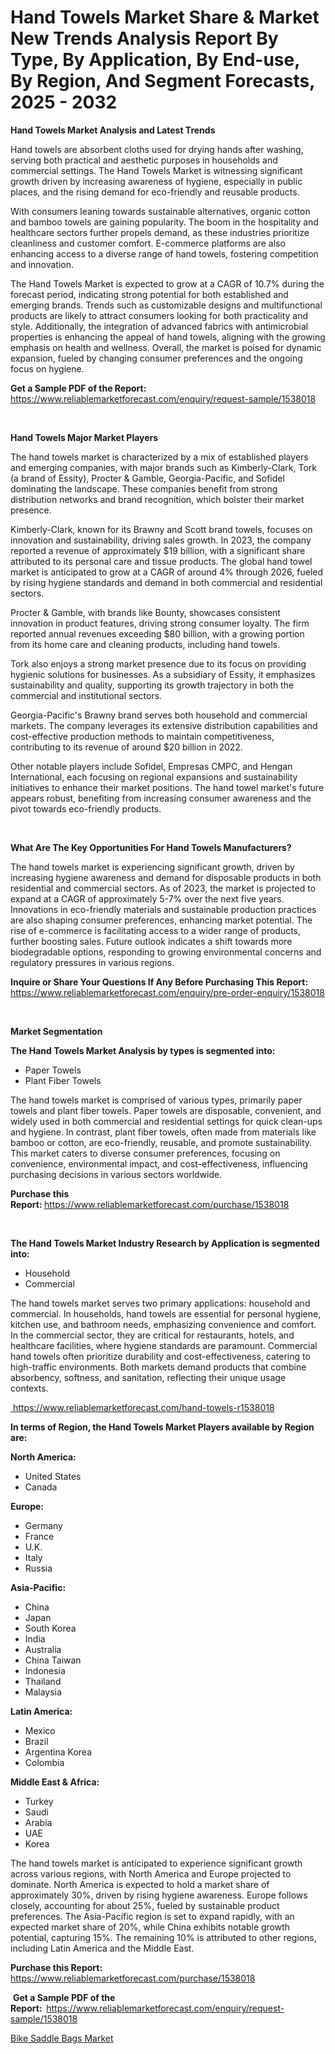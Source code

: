 <p><h1>Hand Towels Market Share & Market New Trends Analysis Report By Type, By Application, By End-use, By Region, And Segment Forecasts, 2025 - 2032</h1></p><p><strong>Hand Towels Market Analysis and Latest Trends</strong></p>
<p><p>Hand towels are absorbent cloths used for drying hands after washing, serving both practical and aesthetic purposes in households and commercial settings. The Hand Towels Market is witnessing significant growth driven by increasing awareness of hygiene, especially in public places, and the rising demand for eco-friendly and reusable products. </p><p>With consumers leaning towards sustainable alternatives, organic cotton and bamboo towels are gaining popularity. The boom in the hospitality and healthcare sectors further propels demand, as these industries prioritize cleanliness and customer comfort. E-commerce platforms are also enhancing access to a diverse range of hand towels, fostering competition and innovation.</p><p>The Hand Towels Market is expected to grow at a CAGR of 10.7% during the forecast period, indicating strong potential for both established and emerging brands. Trends such as customizable designs and multifunctional products are likely to attract consumers looking for both practicality and style. Additionally, the integration of advanced fabrics with antimicrobial properties is enhancing the appeal of hand towels, aligning with the growing emphasis on health and wellness. Overall, the market is poised for dynamic expansion, fueled by changing consumer preferences and the ongoing focus on hygiene.</p></p>
<p><strong>Get a Sample PDF of the Report:&nbsp;</strong> <a href="https://www.reliablemarketforecast.com/enquiry/request-sample/1538018?utm_campaign=2011&utm_medium=2&utm_source=Github&utm_content=ia&utm_term=08022025&utm_id=hand-towels">https://www.reliablemarketforecast.com/enquiry/request-sample/1538018</a></p>
<p>&nbsp;</p>
<p><strong>Hand Towels Major Market Players</strong></p>
<p><p>The hand towels market is characterized by a mix of established players and emerging companies, with major brands such as Kimberly-Clark, Tork (a brand of Essity), Procter & Gamble, Georgia-Pacific, and Sofidel dominating the landscape. These companies benefit from strong distribution networks and brand recognition, which bolster their market presence.</p><p>Kimberly-Clark, known for its Brawny and Scott brand towels, focuses on innovation and sustainability, driving sales growth. In 2023, the company reported a revenue of approximately $19 billion, with a significant share attributed to its personal care and tissue products. The global hand towel market is anticipated to grow at a CAGR of around 4% through 2026, fueled by rising hygiene standards and demand in both commercial and residential sectors.</p><p>Procter & Gamble, with brands like Bounty, showcases consistent innovation in product features, driving strong consumer loyalty. The firm reported annual revenues exceeding $80 billion, with a growing portion from its home care and cleaning products, including hand towels.</p><p>Tork also enjoys a strong market presence due to its focus on providing hygienic solutions for businesses. As a subsidiary of Essity, it emphasizes sustainability and quality, supporting its growth trajectory in both the commercial and institutional sectors.</p><p>Georgia-Pacific's Brawny brand serves both household and commercial markets. The company leverages its extensive distribution capabilities and cost-effective production methods to maintain competitiveness, contributing to its revenue of around $20 billion in 2022.</p><p>Other notable players include Sofidel, Empresas CMPC, and Hengan International, each focusing on regional expansions and sustainability initiatives to enhance their market positions. The hand towel market's future appears robust, benefiting from increasing consumer awareness and the pivot towards eco-friendly products.</p></p>
<p>&nbsp;</p>
<p><strong>What Are The Key Opportunities For Hand Towels Manufacturers?</strong></p>
<p><p>The hand towels market is experiencing significant growth, driven by increasing hygiene awareness and demand for disposable products in both residential and commercial sectors. As of 2023, the market is projected to expand at a CAGR of approximately 5-7% over the next five years. Innovations in eco-friendly materials and sustainable production practices are also shaping consumer preferences, enhancing market potential. The rise of e-commerce is facilitating access to a wider range of products, further boosting sales. Future outlook indicates a shift towards more biodegradable options, responding to growing environmental concerns and regulatory pressures in various regions.</p></p>
<p><strong>Inquire or Share Your Questions If Any Before Purchasing This Report:</strong> <a href="https://www.reliablemarketforecast.com/enquiry/pre-order-enquiry/1538018?utm_campaign=2011&utm_medium=2&utm_source=Github&utm_content=ia&utm_term=08022025&utm_id=hand-towels">https://www.reliablemarketforecast.com/enquiry/pre-order-enquiry/1538018</a></p>
<p>&nbsp;</p>
<p><strong>Market Segmentation</strong></p>
<p><strong>The Hand Towels Market Analysis by types is segmented into:</strong></p>
<p><ul><li>Paper Towels</li><li>Plant Fiber Towels</li></ul></p>
<p><p>The hand towels market is comprised of various types, primarily paper towels and plant fiber towels. Paper towels are disposable, convenient, and widely used in both commercial and residential settings for quick clean-ups and hygiene. In contrast, plant fiber towels, often made from materials like bamboo or cotton, are eco-friendly, reusable, and promote sustainability. This market caters to diverse consumer preferences, focusing on convenience, environmental impact, and cost-effectiveness, influencing purchasing decisions in various sectors worldwide.</p></p>
<p><strong>Purchase this Report:&nbsp;</strong><a href="https://www.reliablemarketforecast.com/purchase/1538018?utm_campaign=2011&utm_medium=2&utm_source=Github&utm_content=ia&utm_term=08022025&utm_id=hand-towels">https://www.reliablemarketforecast.com/purchase/1538018</a></p>
<p>&nbsp;</p>
<p><strong>The Hand Towels Market Industry Research by Application is segmented into:</strong></p>
<p><ul><li>Household</li><li>Commercial</li></ul></p>
<p><p>The hand towels market serves two primary applications: household and commercial. In households, hand towels are essential for personal hygiene, kitchen use, and bathroom needs, emphasizing convenience and comfort. In the commercial sector, they are critical for restaurants, hotels, and healthcare facilities, where hygiene standards are paramount. Commercial hand towels often prioritize durability and cost-effectiveness, catering to high-traffic environments. Both markets demand products that combine absorbency, softness, and sanitation, reflecting their unique usage contexts.</p></p>
<p><a href="https://www.reliablemarketforecast.com/hand-towels-r1538018?utm_campaign=2011&utm_medium=2&utm_source=Github&utm_content=ia&utm_term=08022025&utm_id=hand-towels">&nbsp;https://www.reliablemarketforecast.com/hand-towels-r1538018</a></p>
<p><strong>In terms of Region, the Hand Towels Market Players available by Region are:</strong></p>
<p>
    <p> <strong> North America: </strong>
        <ul>
            <li>United States</li>
            <li>Canada</li>
        </ul>
        </p> 
    <p> <strong> Europe: </strong>
        <ul>
            <li>Germany</li>
            <li>France</li>
            <li>U.K.</li>
            <li>Italy</li>
            <li>Russia</li>
        </ul>
        </p> 
    <p> <strong> Asia-Pacific: </strong>
        <ul>
            <li>China</li>
            <li>Japan</li>
            <li>South Korea</li>
            <li>India</li>
            <li>Australia</li>
            <li>China Taiwan</li>
            <li>Indonesia</li>
            <li>Thailand</li>
            <li>Malaysia</li>
        </ul>
        </p> 
    <p> <strong> Latin America: </strong>
        <ul>
            <li>Mexico</li>
            <li>Brazil</li>
            <li>Argentina Korea</li>
            <li>Colombia</li>
        </ul>
        </p> 
    <p> <strong> Middle East & Africa: </strong>
        <ul>
            <li>Turkey</li>
            <li>Saudi</li>
            <li>Arabia</li>
            <li>UAE</li>
            <li>Korea</li>
        </ul>
    </p>
    </p>
<p><p>The hand towels market is anticipated to experience significant growth across various regions, with North America and Europe projected to dominate. North America is expected to hold a market share of approximately 30%, driven by rising hygiene awareness. Europe follows closely, accounting for about 25%, fueled by sustainable product preferences. The Asia-Pacific region is set to expand rapidly, with an expected market share of 20%, while China exhibits notable growth potential, capturing 15%. The remaining 10% is attributed to other regions, including Latin America and the Middle East.</p></p>
<p><strong>Purchase this Report: </strong><a href="https://www.reliablemarketforecast.com/purchase/1538018?utm_campaign=2011&utm_medium=2&utm_source=Github&utm_content=ia&utm_term=08022025&utm_id=hand-towels">https://www.reliablemarketforecast.com/purchase/1538018</a></p>
<p>&nbsp;<strong>Get a Sample PDF of the Report:&nbsp;&nbsp;</strong><a href="https://www.reliablemarketforecast.com/enquiry/request-sample/1538018?utm_campaign=2011&utm_medium=2&utm_source=Github&utm_content=ia&utm_term=08022025&utm_id=hand-towels">https://www.reliablemarketforecast.com/enquiry/request-sample/1538018</a></p>
<p><strong></strong></p>
<p><p><a href="https://github.com/ChiragRp1/Market-Research-Report-List-7/blob/main/bike-saddle-bags-market.md?utm_campaign=2011&utm_medium=2&utm_source=Github&utm_content=ia&utm_term=08022025&utm_id=hand-towels">Bike Saddle Bags Market</a></p></p>